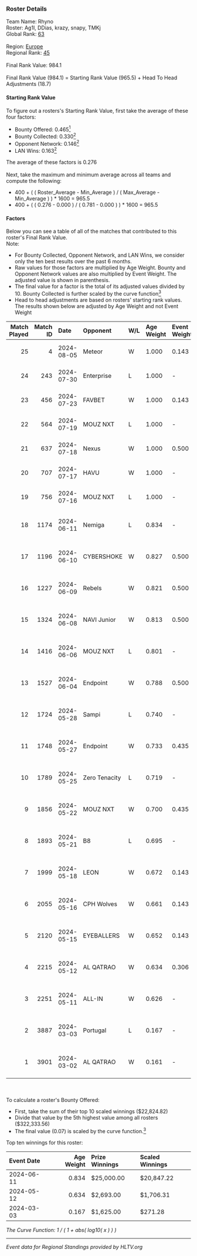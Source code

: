 ### Roster Details<br />
Team Name: Rhyno<br />
Roster: Ag1l, DDias, krazy, snapy, TMKj<br />
Global Rank: [63](../standings_global.md)<br />
<br />
Region: [Europe]( ../standings_europe.md)<br />
Regional Rank: [45]( ../standings_europe.md)<br />
<br />
Final Rank Value:  984.1<br />
<br />
Final Rank Value (984.1) = Starting Rank Value (965.5) + Head To Head Adjustments (18.7)<br />

#### Starting Rank Value<br />
To figure out a rosters's Starting Rank Value, first take the average of these four factors:<br />
- Bounty Offered: 0.465[<sup>1</sup>](#table2)
- Bounty Collected: 0.330[<sup>2</sup>](#table1)
- Opponent Network: 0.146[<sup>2</sup>](#table1)
- LAN Wins: 0.163[<sup>2</sup>](#table1)

The average of these factors is 0.276<br />
<br />
Next, take the maximum and minimum average across all teams and compute the following:<br />
- 400 + ( ( Roster_Average - Min_Average ) / ( Max_Average - Min_Average ) ) * 1600 = 965.5
- 400 + ( ( 0.276 - 0.000 ) / ( 0.781 - 0.000 ) ) * 1600 = 965.5


#### Factors<br />
Below you can see a table of all of the matches that contributed to this roster's Final Rank Value.<br />
Note:<br />

- For Bounty Collected, Opponent Network, and LAN Wins, we consider only the ten best results over the past 6 months.
- Raw values for those factors are multiplied by Age Weight. Bounty and Opponent Network values are also multiplied by Event Weight. The adjusted value is shown in parenthesis.
- The final value for a factor is the total of its adjusted values divided by 10. Bounty Collected is further scaled by the curve function[<sup>3</sup>](#curveFunction)
- Head to head adjustments are based on rosters' starting rank values. The results shown below are adjusted by Age Weight and not Event Weight
<span id="table1"></span><br />


| Match Played | Match ID | Date       | Opponent      | W/L | Age Weight | Event Weight | Bounty Collected | Opponent Network | LAN Wins  | H2H Adj. | Roster                                 |
| -: | -: | :- | :- | :- | :- | :- | :- | :- | :- | -: | :- |
|           25 |        4 | 2024-08-05 | Meteor        | W   | 1.000      | 0.143        | 0.014 (0.002)    | -                | 0 (0.000) |     7.37 | Ag1l, DDias, krazy, snapy, TMKj        |
|           24 |      243 | 2024-07-30 | Enterprise    | L   | 1.000      | -            | -                | -                | -         |   -18.04 | Ag1l, DDias, krazy, snapy, TMKj        |
|           23 |      456 | 2024-07-23 | FAVBET        | W   | 1.000      | 0.143        | -                | 0.338 (0.048)    | 0 (0.000) |     9.95 | Ag1l, DDias, krazy, snapy, TMKj        |
|           22 |      564 | 2024-07-19 | MOUZ NXT      | L   | 1.000      | -            | -                | -                | -         |   -11.79 | Ag1l, DDias, krazy, snapy, TMKj        |
|           21 |      637 | 2024-07-18 | Nexus         | W   | 1.000      | 0.500        | 0.014 (0.007)    | 0.464 (0.232)    | 0 (0.000) |     6.26 | Ag1l, DDias, krazy, snapy, TMKj        |
|           20 |      707 | 2024-07-17 | HAVU          | W   | 1.000      | -            | -                | -                | 0 (0.000) |     5.64 | Ag1l, DDias, krazy, snapy, TMKj        |
|           19 |      756 | 2024-07-16 | MOUZ NXT      | L   | 1.000      | -            | -                | -                | -         |   -12.23 | Ag1l, DDias, krazy, snapy, TMKj        |
|           18 |     1174 | 2024-06-11 | Nemiga        | L   | 0.834      | -            | -                | -                | -         |    -7.46 | DDias, krazy, renatoohaxx, snapy, TMKj |
|           17 |     1196 | 2024-06-10 | CYBERSHOKE    | W   | 0.827      | 0.500        | 0.039 (0.016)    | 0.351 (0.145)    | 0 (0.000) |     8.90 | DDias, krazy, renatoohaxx, snapy, TMKj |
|           16 |     1227 | 2024-06-09 | Rebels        | W   | 0.821      | 0.500        | 0.038 (0.016)    | 0.598 (0.246)    | 0 (0.000) |    14.30 | DDias, krazy, renatoohaxx, snapy, TMKj |
|           15 |     1324 | 2024-06-08 | NAVI Junior   | W   | 0.813      | 0.500        | -                | 0.090 (0.037)    | 0 (0.000) |     2.46 | DDias, krazy, renatoohaxx, snapy, TMKj |
|           14 |     1416 | 2024-06-06 | MOUZ NXT      | L   | 0.801      | -            | -                | -                | -         |    -8.28 | DDias, krazy, renatoohaxx, snapy, TMKj |
|           13 |     1527 | 2024-06-04 | Endpoint      | W   | 0.788      | 0.500        | 0.012 (0.005)    | 0.520 (0.205)    | -         |     9.79 | DDias, krazy, renatoohaxx, snapy, TMKj |
|           12 |     1724 | 2024-05-28 | Sampi         | L   | 0.740      | -            | -                | -                | -         |   -14.13 | DDias, krazy, renatoohaxx, snapy, TMKj |
|           11 |     1748 | 2024-05-27 | Endpoint      | W   | 0.733      | 0.435        | 0.012 (0.004)    | 0.520 (0.166)    | -         |     9.27 | DDias, krazy, renatoohaxx, snapy, TMKj |
|           10 |     1789 | 2024-05-25 | Zero Tenacity | L   | 0.719      | -            | -                | -                | -         |    -8.04 | DDias, krazy, renatoohaxx, snapy, TMKj |
|            9 |     1856 | 2024-05-22 | MOUZ NXT      | W   | 0.700      | 0.435        | 0.139 (0.042)    | 1.000 (0.304)    | -         |    12.64 | DDias, krazy, renatoohaxx, snapy, TMKj |
|            8 |     1893 | 2024-05-21 | B8            | L   | 0.695      | -            | -                | -                | -         |    -6.30 | DDias, krazy, renatoohaxx, snapy, TMKj |
|            7 |     1999 | 2024-05-18 | LEON          | W   | 0.672      | 0.143        | 0.007 (0.001)    | -                | -         |     3.55 | DDias, krazy, renatoohaxx, snapy, TMKj |
|            6 |     2055 | 2024-05-16 | CPH Wolves    | W   | 0.661      | 0.143        | -                | 0.365 (0.034)    | -         |     5.38 | DDias, krazy, renatoohaxx, snapy, TMKj |
|            5 |     2120 | 2024-05-15 | EYEBALLERS    | W   | 0.652      | 0.143        | 0.005 (0.001)    | 0.507 (0.047)    | -         |     7.74 | DDias, krazy, renatoohaxx, snapy, TMKj |
|            4 |     2215 | 2024-05-12 | AL QATRAO     | W   | 0.634      | 0.306        | 0.004 (0.001)    | -                | 1 (0.634) |     3.55 | DDias, krazy, renatoohaxx, snapy, TMKj |
|            3 |     2251 | 2024-05-11 | ALL-IN        | W   | 0.626      | -            | -                | -                | 1 (0.626) |     1.59 | DDias, krazy, renatoohaxx, snapy, TMKj |
|            2 |     3887 | 2024-03-03 | Portugal      | L   | 0.167      | -            | -                | -                | -         |    -4.36 | DDias, krazy, renatoohaxx, snapy, TMKj |
|            1 |     3901 | 2024-03-02 | AL QATRAO     | W   | 0.161      | -            | -                | -                | 1 (0.161) |     0.87 | DDias, krazy, renatoohaxx, snapy, TMKj |

<br />
<span id="table2"></span><br />
To calculate a roster's Bounty Offered:<br />

- First, take the sum of their top 10 scaled winnings ($22,824.82)
- Divide that value by the 5th highest value among all rosters ($322,333.56)
- The final value (0.07) is scaled by the curve function.[<sup>3</sup>](#curveFunction)

Top ten winnings for this roster:<br />

| Event Date | Age Weight | Prize Winnings | Scaled Winnings |
| :- | -: | :- | :- |
| 2024-06-11 |      0.834 | $25,000.00     | $20,847.22      |
| 2024-05-12 |      0.634 | $2,693.00      | $1,706.31       |
| 2024-03-03 |      0.167 | $1,625.00      | $271.28         |


<span id="curveFunction"></span>_The Curve Function: 1 / ( 1 + abs( log10( x ) ) )_<br />

---
_Event data for Regional Standings provided by HLTV.org_<br />
